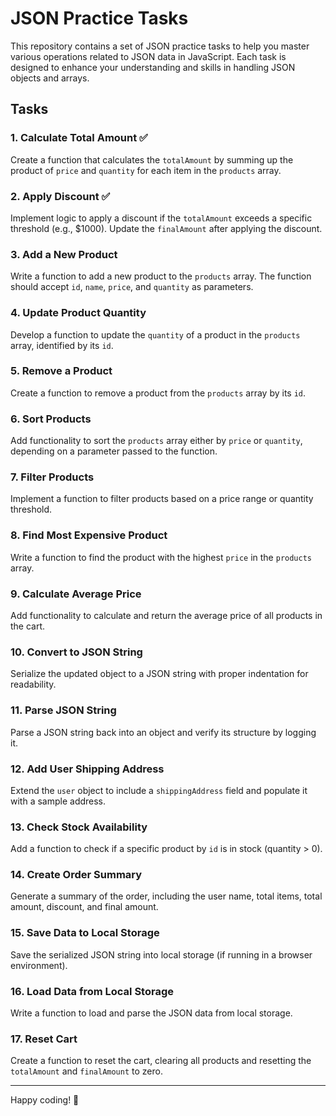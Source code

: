 # JSON Practice Tasks

This repository contains a set of JSON practice tasks to help you master various operations related to JSON data in JavaScript. Each task is designed to enhance your understanding and skills in handling JSON objects and arrays.

## Tasks

### 1. Calculate Total Amount ✅
Create a function that calculates the `totalAmount` by summing up the product of `price` and `quantity` for each item in the `products` array.

### 2. Apply Discount ✅
Implement logic to apply a discount if the `totalAmount` exceeds a specific threshold (e.g., $1000). Update the `finalAmount` after applying the discount.

### 3. Add a New Product
Write a function to add a new product to the `products` array. The function should accept `id`, `name`, `price`, and `quantity` as parameters.

### 4. Update Product Quantity
Develop a function to update the `quantity` of a product in the `products` array, identified by its `id`.

### 5. Remove a Product
Create a function to remove a product from the `products` array by its `id`.

### 6. Sort Products
Add functionality to sort the `products` array either by `price` or `quantity`, depending on a parameter passed to the function.

### 7. Filter Products
Implement a function to filter products based on a price range or quantity threshold.

### 8. Find Most Expensive Product
Write a function to find the product with the highest `price` in the `products` array.

### 9. Calculate Average Price
Add functionality to calculate and return the average price of all products in the cart.

### 10. Convert to JSON String
Serialize the updated object to a JSON string with proper indentation for readability.

### 11. Parse JSON String
Parse a JSON string back into an object and verify its structure by logging it.

### 12. Add User Shipping Address
Extend the `user` object to include a `shippingAddress` field and populate it with a sample address.

### 13. Check Stock Availability
Add a function to check if a specific product by `id` is in stock (quantity > 0).

### 14. Create Order Summary
Generate a summary of the order, including the user name, total items, total amount, discount, and final amount.

### 15. Save Data to Local Storage
Save the serialized JSON string into local storage (if running in a browser environment).

### 16. Load Data from Local Storage
Write a function to load and parse the JSON data from local storage.

### 17. Reset Cart
Create a function to reset the cart, clearing all products and resetting the `totalAmount` and `finalAmount` to zero.

---

Happy coding! 🚀